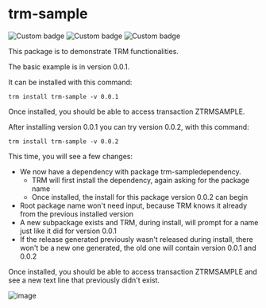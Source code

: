 # trm-sample
![Custom badge](https://img.shields.io/endpoint?url=https://www.trmregistry.com/public/shieldio/license?package=trm-sample)
![Custom badge](https://img.shields.io/endpoint?url=https://www.trmregistry.com/public/shieldio/version?package=trm-sample)
![Custom badge](https://img.shields.io/endpoint?url=https://www.trmregistry.com/public/shieldio/downloads?package=trm-sample)

This package is to demonstrate TRM functionalities.

The basic example is in version 0.0.1. 

It can be installed with this command:
```
trm install trm-sample -v 0.0.1
```

Once installed, you should be able to access transaction ZTRMSAMPLE.

After installing version 0.0.1 you can try version 0.0.2, with this command:
```
trm install trm-sample -v 0.0.2
```
This time, you will see a few changes:
- We now have a dependency with package trm-sampledependency.
    - TRM will first install the dependency, again asking for the package name
    - Once installed, the install for this package version 0.0.2 can begin
- Root package name won't need input, because TRM knows it already from the previous installed version
- A new subpackage exists and TRM, during install, will prompt for a name just like it did for version 0.0.1
- If the release generated previously wasn't released during install, there won't be a new one generated, the old one will contain version 0.0.1 and 0.0.2

Once installed, you should be able to access transaction ZTRMSAMPLE and see a new text line that previously didn't exist.

![image](https://blogs.sap.com/wp-content/uploads/2023/05/tr002.png)
